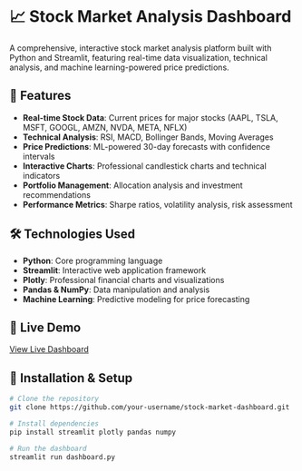 # 📈 Stock Market Analysis Dashboard

A comprehensive, interactive stock market analysis platform built with Python and Streamlit, featuring real-time data visualization, technical analysis, and machine learning-powered price predictions.

## 🌟 Features

- **Real-time Stock Data**: Current prices for major stocks (AAPL, TSLA, MSFT, GOOGL, AMZN, NVDA, META, NFLX)
- **Technical Analysis**: RSI, MACD, Bollinger Bands, Moving Averages
- **Price Predictions**: ML-powered 30-day forecasts with confidence intervals
- **Interactive Charts**: Professional candlestick charts and technical indicators
- **Portfolio Management**: Allocation analysis and investment recommendations
- **Performance Metrics**: Sharpe ratios, volatility analysis, risk assessment

## 🛠️ Technologies Used

- **Python**: Core programming language
- **Streamlit**: Interactive web application framework
- **Plotly**: Professional financial charts and visualizations
- **Pandas & NumPy**: Data manipulation and analysis
- **Machine Learning**: Predictive modeling for price forecasting

## 🚀 Live Demo

[View Live Dashboard](https://your-username.github.io/stock-market-dashboard)

## 🔧 Installation & Setup
```bash
# Clone the repository
git clone https://github.com/your-username/stock-market-dashboard.git

# Install dependencies
pip install streamlit plotly pandas numpy

# Run the dashboard
streamlit run dashboard.py
